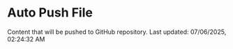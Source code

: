 # Auto Push File

Content that will be pushed to GitHub repository.
Last updated: 07/06/2025, 02:24:32 AM